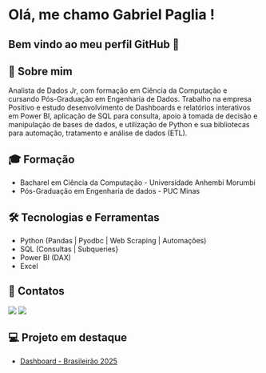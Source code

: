 # Olá, me chamo Gabriel Paglia ! 
## Bem vindo ao meu perfil GitHub 👋

## 🚀 Sobre mim
Analista de Dados Jr, com formação em Ciência da Computação e cursando Pós-Graduação em Engenharia de Dados. Trabalho na empresa Positivo e estudo desenvolvimento de Dashboards e relatórios interativos em Power BI, aplicação de SQL para consulta, apoio à tomada de decisão e manipulação de bases de dados, e utilização de Python e sua bibliotecas para automação, tratamento e análise de dados (ETL).
  
## 🎓 Formação
- Bacharel em Ciência da Computação - Universidade Anhembi Morumbi
- Pós-Graduação em Engenharia de dados - PUC Minas

## 🛠 Tecnologias e Ferramentas
- Python (Pandas | Pyodbc | Web Scraping | Automações)
- SQL (Consultas | Subqueries}
- Power BI (DAX) 
- Excel

## 📩 Contatos
<div>
<a href = "ga.paglia22@hotmail.com"><img loading="lazy" src="https://img.shields.io/badge/Microsoft_Outlook-0078D4?style=for-the-badge&logo=microsoft-outlook&logoColor=white" target="_blank"></a>
<a href="https://www.linkedin.com/in/gabrielpaglia" target="_blank"><img loading="lazy" src="https://img.shields.io/badge/-LinkedIn-%230077B5?style=for-the-badge&logo=linkedin&logoColor=white" target="_blank"></a>   
</div>

## 💻 Projeto em destaque
- [Dashboard - Brasileirão 2025](https://github.com/Paglieu/DashBoard_Brasileirao2025)</br>
